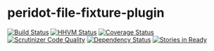 peridot-file-fixture-plugin
====================================

[![Build Status](https://travis-ci.org/holyshared/peridot-file-fixture-plugin.svg?branch=master)](https://travis-ci.org/holyshared/peridot-file-fixture-plugin)
[![HHVM Status](http://hhvm.h4cc.de/badge/holyshared/peridot-file-fixture-plugin.svg)](http://hhvm.h4cc.de/package/holyshared/peridot-file-fixture-plugin)
[![Coverage Status](https://coveralls.io/repos/holyshared/peridot-file-fixture-plugin/badge.svg)](https://coveralls.io/r/holyshared/peridot-file-fixture-plugin)
[![Scrutinizer Code Quality](https://scrutinizer-ci.com/g/holyshared/peridot-file-fixture-plugin/badges/quality-score.png?b=master)](https://scrutinizer-ci.com/g/holyshared/peridot-file-fixture-plugin/?branch=master)
[![Dependency Status](https://www.versioneye.com/user/projects/552f70b810e714f9e5000d0c/badge.svg?style=flat)](https://www.versioneye.com/user/projects/552f70b810e714f9e5000d0c)
[![Stories in Ready](https://badge.waffle.io/holyshared/peridot-file-fixture-plugin.png?label=ready&title=Ready)](https://waffle.io/holyshared/peridot-file-fixture-plugin)
